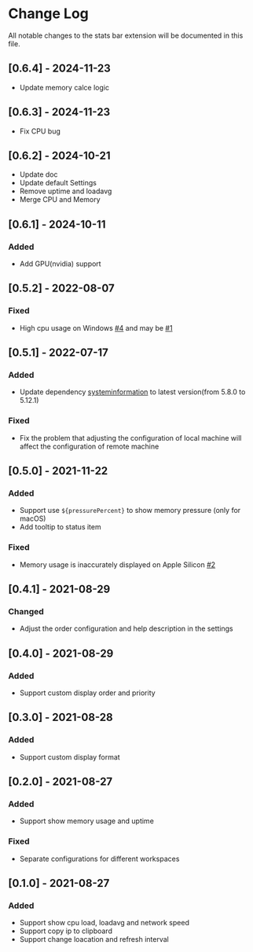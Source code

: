 # Change Log

All notable changes to the stats bar extension will be documented in this file.

## [0.6.4] - 2024-11-23
- Update memory calce logic

## [0.6.3] - 2024-11-23
- Fix CPU bug

## [0.6.2] - 2024-10-21
- Update doc
- Update default Settings
- Remove uptime and loadavg
- Merge CPU and Memory

## [0.6.1] - 2024-10-11

### Added
- Add GPU(nvidia) support

## [0.5.2] - 2022-08-07

### Fixed

- High cpu usage on Windows [#4](https://github.com/njzydark/vscode-stats-bar/issues/4) and may be [#1](https://github.com/njzydark/vscode-stats-bar/issues/1)

## [0.5.1] - 2022-07-17

### Added

- Update dependency [systeminformation](https://github.com/sebhildebrandt/systeminformation/blob/master/CHANGELOG.md) to latest version(from 5.8.0 to 5.12.1)

### Fixed

- Fix the problem that adjusting the configuration of local machine will affect the configuration of remote machine

## [0.5.0] - 2021-11-22

### Added

- Support use `${pressurePercent}` to show memory pressure (only for macOS)
- Add tooltip to status item

### Fixed

- Memory usage is inaccurately displayed on Apple Silicon [#2](https://github.com/njzydark/vscode-stats-bar/issues/2)

## [0.4.1] - 2021-08-29

### Changed

- Adjust the order configuration and help description in the settings

## [0.4.0] - 2021-08-29

### Added

- Support custom display order and priority

## [0.3.0] - 2021-08-28

### Added

- Support custom display format

## [0.2.0] - 2021-08-27

### Added

- Support show memory usage and uptime

### Fixed

- Separate configurations for different workspaces

## [0.1.0] - 2021-08-27

### Added

- Support show cpu load, loadavg and network speed
- Support copy ip to clipboard
- Support change loacation and refresh interval
